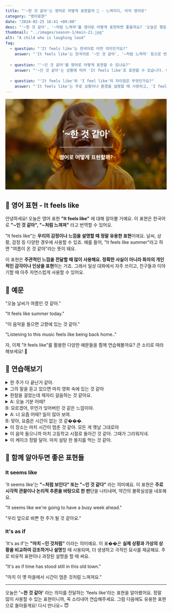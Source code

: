 ```yaml
---
title: "'~한 것 같아'는 영어로 어떻게 표현할까 🤔 - 느껴지다, 마치 영어로"
category: "영어표현"
date: "2024-02-25 16:41 +09:00"
desc: "'~한 것 같아', '~처럼 느껴져'를 영어로 어떻게 표현하면 좋을까요? '오늘은 행운이 따르는 날인 것 같아', '이 영화는 실화를 바탕으로 한 것 같아' 등을 영어로 표현하는 법을 배워봅시다."
thumbnail: "../images/season-1/main-21.jpg"
alt: "A child who is laughing lood"
faq:
  - question: "'It feels like'는 한국어로 어떤 의미인가요?"
    answer: "'It feels like'는 한국어로 '~인 것 같아', '~처럼 느껴져' 등으로 번역될 수 있습니다. 주로 날씨, 상황, 감정 등을 주관적으로 표현할 때 사용합니다."

  - question: "'~인 것 같아'를 영어로 어떻게 표현할 수 있나요?"
    answer: "'~인 것 같아'는 상황에 따라 'It feels like'로 표현할 수 있습니다. 예를 들어, '여름이 온 것 같아'는 'It feels like summer'로 말할 수 있습니다."

  - question: "'It feels like'와 'I feel like'의 차이점은 무엇인가요?"
    answer: "'It feels like'는 주로 상황이나 환경을 설명할 때 사용하고, 'I feel like'는 개인의 의견이나 느낌을 표현할 때 사용합니다. 예를 들어, 'It feels like rain'(비가 올 것 같아)와 'I feel like eating pizza'(피자를 먹고 싶어)처럼 사용합니다."
---
```


![~한 것 같아 영어표현](../images/season-1/main-21.jpg)

## 🌟 영어 표현 - It feels like

안녕하세요! 오늘은 영어 표현 **"It feels like"** 에 대해 알아볼 거예요. 이 표현은 한국어로 **"~인 것 같아", "~처럼 느껴져"** 라고 번역할 수 있어요.

"It feels like"는 **우리의 감정이나 느낌을 설명할 때 정말 유용한 표현**이에요. 날씨, 상황, 감정 등 다양한 경우에 사용할 수 있죠. 예를 들어, "It feels like summer"라고 하면 "여름이 온 것 같아"라는 뜻이 돼요.

이 표현은 **주관적인 느낌을 전달할 때 많이 사용해요. 정확한 사실이 아니라 화자의 개인적인 감각이나 인상을 표현**하는 거죠. 그래서 일상 대화에서 자주 쓰이고, 친구들과 이야기할 때 아주 자연스럽게 사용할 수 있어요.

<div 
  data-inline-banner="🎉 새해에는 스픽 AI와 함께 영어 공부하자" 
  data-inline-banner-subtext="설날 특별 할인으로 최대 70% 할인! (~2/3)" 
  data-inline-banner-link="https://app.usespeak.com/kr-ko/sale/kr-affiliate-special/?ref=engple-inline"
  data-inline-banner-caption="해당 링크를 통해 구매시 일정액의 수수료를 지급받습니다.">
</div>

## 📖 예문

"오늘 날씨가 여름인 것 같아."

"It feels like summer today."

"이 음악을 들으면 고향에 있는 것 같아."

"Listening to this music feels like being back home.."

자, 이제 "It feels like"를 활용한 다양한 예문들을 함께 연습해볼까요? 큰 소리로 따라 해보세요! 🌟

## 💬 연습해보기

<details>
 <summary>한 주가 다 끝난거 같아.</summary>
  <span>It feels like the week is over.</span>
</details>

<details>
  <summary>그의 말을 듣고 있으면 마치 영화 속에 있는 것 같아</summary>
  <span>Listening to him feels like being in a movie.</span>
</details>

<details>
 <summary>한참을 걸었는데 제자리 걸음하는 것 같아요.</summary>
  <span>We've been walking for hours. It feels like we're going in circles.</span>
</details>

<details>
  <summary>A: 오늘 기분 어때?<br>B: 모르겠어, 무언가 잊어버린 것 같은 느낌이야.</summary>
  <span>A: How do you feel today?<br>B: I don't know, it feels like I forgot something.</span>
</details>

<details>
  <summary>A: 너 요즘 어때? 일이 많아 보여.<br>B: 맞아, 요즘은 시간이 없는 것 같���.</summary>
  <span>A: How have you been lately? You look busy.<br>B: Right, lately it feels like there’s no time.</span>
</details>

<details>
  <summary>이 장소는 마치 시간이 멈춘 것 같아. 모든 게 옛날 그대로야</summary>
  <span>This place feels like time has stopped. Everything is just as it was in the past.</span>
</details>

<details>
  <summary>이 음악 들으니까 마치 고등학교 시절로 돌아간 것 같아. 그때가 그리워지네.</summary>
  <span>Listening to this music, it feels like I've gone back to my high school days. I miss those times.</span>
</details>

<details>
  <summary>이 케이크 정말 달아. 마치 설탕 한 봉지를 먹는 것 같아.</summary>
  <span>This cake is so sweet. It feels like eating a whole bag of sugar.</span>
</details>

## 🤝 함께 알아두면 좋은 표현들

### It seems like

'It seems like'는 **"~처럼 보인다" 또는 "~인 것 같다"** 라는 의미예요. 이 표현은 **주로 시각적 관찰이나 논리적 추론을 바탕으로 한 판**단을 나타내며, 약간의 불확실성을 내포해요.

"It seems like we're going to have a busy week ahead."

"우리 앞으로 바쁜 한 주가 될 것 같아요."

### It's as if

'It's as if'는 **"마치 ~인 것처럼"** 이라는 의미예요. 이 표��은 **실제 상황과 가상의 상황을 비교하여 강조하거나 설명**할 때 사용되며, 더 생생하고 극적인 묘사를 제공해요. 주로 비유적 표현이나 과장된 설명을 할 때 써요.

"It's as if time has stood still in this old town."

"마치 이 옛 마을에서 시간이 멈춘 것처럼 느껴져요."

---

오늘은 **'\~한 것 같아'** 라는 의미를 전달하는 'feels like'라는 표현을 알아봤어요. 정말 많이 사용할 수 있는 표현이니까, 꼭 소리내어 연습해주세요. 그럼 다음에도 유용한 표현으로 돌아올게요! 다시 만나요~ 😇
